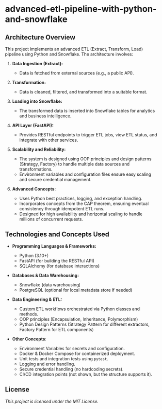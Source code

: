 # advanced-etl-pipeline-with-python-and-snowflake

## Architecture Overview

This project implements an advanced ETL (Extract, Transform, Load) pipeline using Python and Snowflake. The architecture involves:

1. **Data Ingestion (Extract):** 
   - Data is fetched from external sources (e.g., a public API).
   
2. **Transformation:**
   - Data is cleaned, filtered, and transformed into a suitable format.
   
3. **Loading into Snowflake:**
   - The transformed data is inserted into Snowflake tables for analytics and business intelligence.
   
4. **API Layer (FastAPI):**
   - Provides RESTful endpoints to trigger ETL jobs, view ETL status, and integrate with other services.
   
5. **Scalability and Reliability:**
   - The system is designed using OOP principles and design patterns (Strategy, Factory) to handle multiple data sources and transformations.
   - Environment variables and configuration files ensure easy scaling and secure credential management.
   
6. **Advanced Concepts:**
   - Uses Python best practices, logging, and exception handling.
   - Incorporates concepts from the CAP theorem, ensuring eventual consistency through idempotent ETL runs.
   - Designed for high availability and horizontal scaling to handle millions of concurrent requests.

## Technologies and Concepts Used

- **Programming Languages & Frameworks:**
  - Python (3.10+)
  - FastAPI (for building the RESTful API)
  - SQLAlchemy (for database interactions)
  
- **Databases & Data Warehousing:**
  - Snowflake (data warehousing)
  - PostgreSQL (optional for local metadata store if needed)
  
- **Data Engineering & ETL:**
  - Custom ETL workflows orchestrated via Python classes and methods.
  - OOP principles (Encapsulation, Inheritance, Polymorphism)
  - Python Design Patterns (Strategy Pattern for different extractors, Factory Pattern for ETL components)
  
- **Other Concepts:**
  - Environment Variables for secrets and configuration.
  - Docker & Docker Compose for containerized deployment.
  - Unit tests and integration tests using `pytest`.
  - Logging and error handling.
  - Secure credential handling (no hardcoding secrets).
  - CI/CD integration points (not shown, but the structure supports it).

## License

*This project is licensed under the MIT License.*
